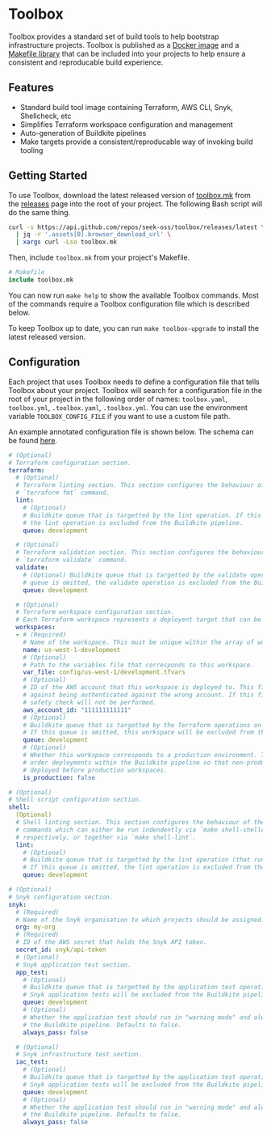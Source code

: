 # Toolbox

Toolbox provides a standard set of build tools to help bootstrap infrastructure
projects. Toolbox is published as a [Docker image][01] and a [Makefile library][02]
that can be included into your projects to help ensure a consistent and reproducable
build experience.

## Features

- Standard build tool image containing Terraform, AWS CLI, Snyk, Shellcheck, etc
- Simplifies Terraform workspace configuration and management
- Auto-generation of Buildkite pipelines
- Make targets provide a consistent/reproducable way of invoking build tooling

## Getting Started

To use Toolbox, download the latest released version of [toolbox.mk][02] from the
[releases][03] page into the root of your project. The following Bash script will
do the same thing.

```bash
curl -s https://api.github.com/repos/seek-oss/toolbox/releases/latest \
  | jq -r '.assets[0].browser_download_url' \
  | xargs curl -Lso toolbox.mk
```

Then, include `toolbox.mk` from your project's Makefile.

```makefile
# Makefile
include toolbox.mk
```

You can now run `make help` to show the available Toolbox commands. Most of the
commands require a Toolbox configuration file which is described below.

To keep Toolbox up to date, you can run `make toolbox-upgrade` to install the
latest released version.

## Configuration

Each project that uses Toolbox needs to define a configuration file that tells
Toolbox about your project. Toolbox will search for a configuration file in the
root of your project in the following order of names: `toolbox.yaml`, `toolbox.yml`,
`.toolbox.yaml`, `.toolbox.yml`. You can use the environment variable
`TOOLBOX_CONFIG_FILE` if you want to use a custom file path.

An example annotated configuration file is shown below. The schema can be found
[here][04].

```yaml
# (Optional)
# Terraform configuration section.
terraform:
  # (Optional)
  # Terraform linting section. This section configures the behaviour of the
  # `terraform fmt` command.
  lint:
    # (Optional)
    # Buildkite queue that is targetted by the lint operation. If this queue is omitted,
    # the lint operation is excluded from the Buildkite pipeline.
    queue: development

  # (Optional)
  # Terraform validation section. This section configures the behaviour of the
  # `terraform validate` command.
  validate:
    # (Optional) Buildkite queue that is targetted by the validate operation. If this
    # queue is omitted, the validate operation is excluded from the Buildkite pipeline.
    queue: development

  # (Optional)
  # Terraform workspace configuration section.
  # Each Terraform workspace represents a deployent target that can be planned and applied.
  workspaces:
  - # (Required)
    # Name of the workspace. This must be unique within the array of workspaces.
    name: us-west-1-development
    # (Optional)
    # Path to the variables file that corresponds to this workspace.
    var_file: config/us-west-1/development.tfvars
    # (Optional)
    # ID of the AWS account that this workspace is deployed to. This field is used to protect
    # against being authenticated against the wrong account. If this field is omitted, this
    # safety check will not be performed.
    aws_account_id: "111111111111"
    # (Optional)
    # Buildkite queue that is targetted by the Terraform operations on this workspace.
    # If this queue is omitted, this workspace will be excluded from the Buildkite pipeline.
    queue: development
    # (Optional)
    # Whether this workspace corresponds to a production environment. This field is used to
    # order deployments within the Buildkite pipeline so that non-production workspaces are
    # deployed before production workspaces.
    is_production: false

# (Optional)
# Shell script configuration section.
shell:
  (Optional)
  # Shell linting section. This section configures the behaviour of the shellcheck and shfmt
  # commands which can either be run indendently via `make shell-shellcheck` and `make-shfmt`,
  # respectively, or together via `make shell-lint`.
  lint:
    # (Optional)
    # Buildkite queue that is targetted by the lint operation (that runs both shellcheck and shfmt).
    # If this queue is omitted, the lint operation is excluded from the Buildkite pipeline.
    queue: development

# (Optional)
# Snyk configuration section.
snyk:
  # (Required)
  # Name of the Snyk organisation to which projects should be assigned.
  org: my-org
  # (Required)
  # ID of the AWS secret that holds the Snyk API token.
  secret_id: snyk/api-token
  # (Optional)
  # Snyk application test section.
  app_test:
    # (Optional)
    # Buildkite queue that is targetted by the application test operation. If this queue is omitted,
    # Snyk application tests will be excluded from the Buildkite pipeline.
    queue: development
    # (Optional)
    # Whether the application test should run in "warning mode" and always pass so as not to block
    # the Buildkite pipeline. Defaults to false.
    always_pass: false

  # (Optional)
  # Snyk infrastructure test section.
  iac_test:
    # (Optional)
    # Buildkite queue that is targetted by the application test operation. If this queue is omitted,
    # Snyk application tests will be excluded from the Buildkite pipeline.
    queue: development
    # (Optional)
    # Whether the application test should run in "warning mode" and always pass so as not to block
    # the Buildkite pipeline. Defaults to false.
    always_pass: false
```

<!-- Links -->
[01]: Dockerfile
[02]: toolbox.mk
[03]: https://github.com/seek-oss/toolbox/releases
[04]: lib/schema.json


<!--
TODO:
- Cater for interactive commands like: console, import, etc.
- Test destroy
- Make var_file, aws_account_id, queue, etc for workspaces optional
- Put things under the buildkite: field that should be
- Document Buildkite artifacts
-->
